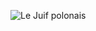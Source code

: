 ![Le Juif polonais](https://upload.wikimedia.org/wikipedia/commons/thumb/2/2b/Papilio_polymnestor-Kadavoor-2016-07-27-002.jpg/400px-Papilio_polymnestor-Kadavoor-2016-07-27-002.jpg)